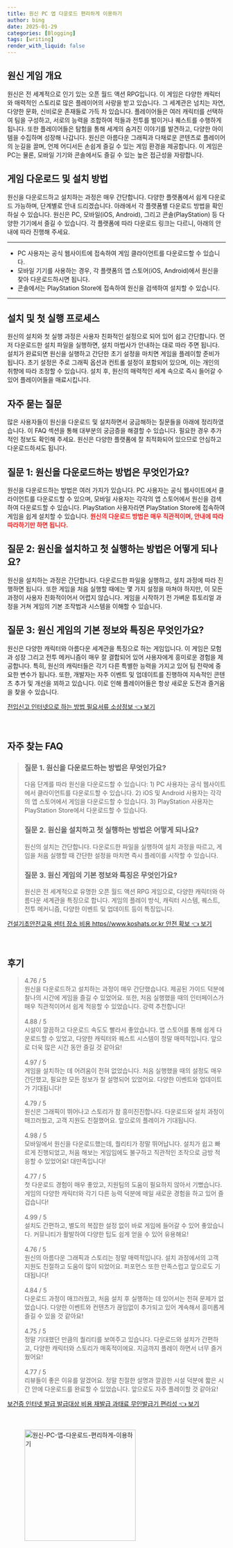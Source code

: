 ```yaml
---
title: 원신 PC 앱 다운로드 편리하게 이용하기
author: bing
date: 2025-01-29
categories: [Blogging]
tags: [writing]
render_with_liquid: false
---
```



<h2 id='원신_게임_개요'>원신 게임 개요</h2>

<p>원신은 전 세계적으로 인기 있는 오픈 월드 액션 RPG입니다. 이 게임은 다양한 캐릭터와 매력적인 스토리로 많은 플레이어의 사랑을 받고 있습니다. 그 세계관은 넘치는 자연, 다양한 문화, 신비로운 존재들로 가득 차 있습니다. 플레이어들은 여러 캐릭터를 선택하여 팀을 구성하고, 서로의 능력을 조합하여 적들과 전투를 벌이거나 퀘스트를 수행하게 됩니다. 또한 플레이어들은 탐험을 통해 세계의 숨겨진 이야기를 발견하고, 다양한 아이템을 수집하며 성장해 나갑니다. 원신은 아름다운 그래픽과 다채로운 콘텐츠로 플레이어의 눈길을 끌며, 언제 어디서든 손쉽게 즐길 수 있는 게임 환경을 제공합니다. 이 게임은 PC는 물론, 모바일 기기와 콘솔에서도 즐길 수 있는 높은 접근성을 자랑합니다.</p>

<h2 id='게임_다운로드_및_설치_방법'>게임 다운로드 및 설치 방법</h2>

<p>원신을 다운로드하고 설치하는 과정은 매우 간단합니다. 다양한 플랫폼에서 쉽게 다운로드 가능하며, 단계별로 안내 드리겠습니다. 아래에서 각 플랫폼별 다운로드 방법을 확인하실 수 있습니다. 원신은 PC, 모바일(iOS, Android), 그리고 콘솔(PlayStation) 등 다양한 기기에서 즐길 수 있습니다. 각 플랫폼에 따라 다운로드 링크는 다르니, 아래의 안내에 따라 진행해 주세요.</p>

<hr />

<ul>
    <li>PC 사용자는 공식 웹사이트에 접속하여 게임 클라이언트를 다운로드할 수 있습니다.</li>
    <li>모바일 기기를 사용하는 경우, 각 플랫폼의 앱 스토어(iOS, Android)에서 원신을 찾아 다운로드하시면 됩니다.</li>
    <li>콘솔에서는 PlayStation Store에 접속하여 원신을 검색하여 설치할 수 있습니다.</li>
</ul>

<hr />

<h2 id='설치_및_첫_실행_프로세스'>설치 및 첫 실행 프로세스</h2>

<p>원신의 설치와 첫 실행 과정은 사용자 친화적인 설정으로 되어 있어 쉽고 간단합니다. 먼저 다운로드한 설치 파일을 실행하면, 설치 마법사가 안내하는 대로 따라 주면 됩니다. 설치가 완료되면 원신을 실행하고 간단한 초기 설정을 마치면 게임을 플레이할 준비가 됩니다. 초기 설정은 주로 그래픽 옵션과 컨트롤 설정이 포함되어 있으며, 이는 개인의 취향에 따라 조정할 수 있습니다. 설치 후, 원신의 매력적인 세계 속으로 즉시 들어갈 수 있어 플레이어들을 매료시킵니다.</p>

<h2 id='자주_묻는_질문'>자주 묻는 질문</h2>

<p>많은 사용자들이 원신을 다운로드 및 설치하면서 궁금해하는 질문들을 아래에 정리하였습니다. 이 FAQ 섹션을 통해 대부분의 궁금증을 해결할 수 있습니다. 필요한 경우 추가적인 정보도 확인해 주세요. 원신은 다양한 플랫폼에 잘 최적화되어 있으므로 안심하고 다운로드하셔도 됩니다.</p>

<h2 id='질문_1_다운로드_방법'>질문 1: 원신을 다운로드하는 방법은 무엇인가요?</h2>

<p>원신을 다운로드하는 방법은 여러 가지가 있습니다. PC 사용자는 공식 웹사이트에서 클라이언트를 다운로드할 수 있으며, 모바일 사용자는 각각의 앱 스토어에서 원신을 검색하여 다운로드할 수 있습니다. PlayStation 사용자라면 PlayStation Store에 접속하여 게임을 쉽게 설치할 수 있습니다. <b><span style="color: #ee2323;">원신의 다운로드 방법은 매우 직관적이며, 안내에 따라 따라하기만 하면 됩니다.</span></b></p>

<h2 id='질문_2_설치_및_첫_실행'>질문 2: 원신을 설치하고 첫 실행하는 방법은 어떻게 되나요?</h2>

<p>원신을 설치하는 과정은 간단합니다. 다운로드한 파일을 실행하고, 설치 과정에 따라 진행하면 됩니다. 또한 게임을 처음 실행할 때에는 몇 가지 설정을 마쳐야 하지만, 이 모든 과정이 사용자 친화적이어서 어렵지 않습니다. 게임을 시작하기 전 가벼운 튜토리얼 과정을 거쳐 게임의 기본 조작법과 시스템을 이해할 수 있습니다.</p>

<h2 id='질문_3_게임_특징'>질문 3: 원신 게임의 기본 정보와 특징은 무엇인가요?</h2>

<p>원신은 다양한 캐릭터와 아름다운 세계관을 특징으로 하는 게임입니다. 이 게임은 모험과 성장 그리고 전투 메커니즘이 매우 잘 결합되어 있어 사용자에게 흥미로운 경험을 제공합니다. 특히, 원신의 캐릭터들은 각기 다른 특별한 능력을 가지고 있어 팀 전략에 중요한 변수가 됩니다. 또한, 개발자는 자주 이벤트 및 업데이트를 진행하여 지속적인 콘텐츠 추가 및 개선을 꾀하고 있습니다. 이로 인해 플레이어들은 항상 새로운 도전과 즐거움을 찾을 수 있습니다.</p>


<p><a class="click-button" title="전입신고 인터넷으로 하는 방법 필요서류 소상정보" href="https://yellowplanner.github.io/posts/%EC%A0%84%EC%9E%85%EC%8B%A0%EA%B3%A0-%EC%9D%B8%ED%84%B0%EB%84%B7%EC%9C%BC%EB%A1%9C-%ED%95%98%EB%8A%94-%EB%B0%A9%EB%B2%95-%ED%95%84%EC%9A%94%EC%84%9C%EB%A5%98-%EC%86%8C%EC%83%81%EC%A0%95%EB%B3%B4/" rel="dofollow">전입신고 인터넷으로 하는 방법 필요서류 소상정보 👈 보기</a></p><br>
<h2 id='자주_찾는_FAQ'>자주 찾는 FAQ</h2>
<div itemscope="" itemtype="https://schema.org/FAQPage"> 
<blockquote> 
<div itemscope="" itemprop="mainEntity" itemtype="https://schema.org/Question"> 
<h3 itemprop="name">질문 1. 원신을 다운로드하는 방법은 무엇인가요?</h3> 
<div itemscope="" itemprop="acceptedAnswer" itemtype="https://schema.org/Answer"> 
<span itemprop="text"> 
<p>다음 단계를 따라 원신을 다운로드할 수 있습니다: 1) PC 사용자는 공식 웹사이트에서 클라이언트를 다운로드할 수 있습니다. 2) iOS 및 Android 사용자는 각각의 앱 스토어에서 게임을 다운로드할 수 있습니다. 3) PlayStation 사용자는 PlayStation Store에서 다운로드할 수 있습니다.</p> 
</span> 
</div> 
</div> 

<div itemscope="" itemprop="mainEntity" itemtype="https://schema.org/Question"> 
<h3 itemprop="name">질문 2. 원신을 설치하고 첫 실행하는 방법은 어떻게 되나요?</h3> 
<div itemscope="" itemprop="acceptedAnswer" itemtype="https://schema.org/Answer"> 
<span itemprop="text"> 
<p>원신의 설치는 간단합니다. 다운로드한 파일을 실행하여 설치 과정을 따르고, 게임을 처음 실행할 때 간단한 설정을 마치면 즉시 플레이를 시작할 수 있습니다.</p> 
</span> 
</div> 
</div> 

<div itemscope="" itemprop="mainEntity" itemtype="https://schema.org/Question"> 
<h3 itemprop="name">질문 3. 원신 게임의 기본 정보와 특징은 무엇인가요?</h3> 
<div itemscope="" itemprop="acceptedAnswer" itemtype="https://schema.org/Answer"> 
<span itemprop="text"> 
<p>원신은 전 세계적으로 유명한 오픈 월드 액션 RPG 게임으로, 다양한 캐릭터와 아름다운 세계관을 특징으로 합니다. 게임의 플레이 방식, 캐릭터 시스템, 퀘스트, 전투 메커니즘, 다양한 이벤트 및 업데이트 등이 특징입니다.</p> 
</span> 
</div> 
</div> 
</blockquote> 
</div>
<p><a class="click-button" title="건설기초안전교육 센터 장소 비용 https//www.koshats.or.kr 안전 확보" href="https://yellowplanner.github.io/posts/%EA%B1%B4%EC%84%A4%EA%B8%B0%EC%B4%88%EC%95%88%EC%A0%84%EA%B5%90%EC%9C%A1-%EC%84%BC%ED%84%B0-%EC%9E%A5%EC%86%8C-%EB%B9%84%EC%9A%A9-httpswww.koshats.or.kr-%EC%95%88%EC%A0%84-%ED%99%95%EB%B3%B4/" rel="dofollow">건설기초안전교육 센터 장소 비용 https//www.koshats.or.kr 안전 확보 👈 보기</a></p><br>
<h2 id='후기'>후기</h2>
<div itemscope itemtype="https://schema.org/Product">
  <blockquote>
  <div itemprop="review" itemscope itemtype="https://schema.org/Review">
      <div itemprop="reviewRating" itemscope itemtype="https://schema.org/Rating"> <span itemprop="ratingValue">4.76</span> / <span itemprop="bestRating">5</span> </div>
      <span itemprop="reviewBody">원신을 다운로드하고 설치하는 과정이 매우 간단했습니다. 제공된 가이드 덕분에 찰나의 시간에 게임을 즐길 수 있었어요. 또한, 처음 실행했을 때의 인터페이스가 매우 직관적이어서 쉽게 적응할 수 있었습니다. 강력 추천합니다!</span>
  </div>
  <br>
  <div itemprop="review" itemscope itemtype="https://schema.org/Review">
      <div itemprop="reviewRating" itemscope itemtype="https://schema.org/Rating"> <span itemprop="ratingValue">4.88</span> / <span itemprop="bestRating">5</span> </div>
      <span itemprop="reviewBody">시설이 깔끔하고 다운로드 속도도 빨라서 좋았습니다. 앱 스토어를 통해 쉽게 다운로드할 수 있었고, 다양한 캐릭터와 퀘스트 시스템이 정말 매력적입니다. 앞으로 더욱 많은 시간 동안 즐길 것 같아요!</span>
  </div>
  <br>
  <div itemprop="review" itemscope itemtype="https://schema.org/Review">
      <div itemprop="reviewRating" itemscope itemtype="https://schema.org/Rating"> <span itemprop="ratingValue">4.97</span> / <span itemprop="bestRating">5</span> </div>
      <span itemprop="reviewBody">게임을 설치하는 데 어려움이 전혀 없었습니다. 처음 실행했을 때의 설정도 매우 간단했고, 필요한 모든 정보가 잘 설명되어 있었어요. 다양한 이벤트와 업데이트가 기대됩니다!</span>
  </div>
  <br>
  <div itemprop="review" itemscope itemtype="https://schema.org/Review">
      <div itemprop="reviewRating" itemscope itemtype="https://schema.org/Rating"> <span itemprop="ratingValue">4.79</span> / <span itemprop="bestRating">5</span> </div>
      <span itemprop="reviewBody">원신은 그래픽이 뛰어나고 스토리가 참 흥미진진합니다. 다운로드와 설치 과정이 매끄러웠고, 고객 지원도 친절했어요. 앞으로의 플레이가 기대됩니다.</span>
  </div>
  <br>
  <div itemprop="review" itemscope itemtype="https://schema.org/Review">
      <div itemprop="reviewRating" itemscope itemtype="https://schema.org/Rating"> <span itemprop="ratingValue">4.98</span> / <span itemprop="bestRating">5</span> </div>
      <span itemprop="reviewBody">모바일에서 원신을 다운로드했는데, 퀄리티가 정말 뛰어납니다. 설치가 쉽고 빠르게 진행되었고, 처음 해보는 게임임에도 불구하고 직관적인 조작으로 금방 적응할 수 있었어요! 대만족입니다!</span>
  </div>
  <br>
  <div itemprop="review" itemscope itemtype="https://schema.org/Review">
      <div itemprop="reviewRating" itemscope itemtype="schema.org/Rating"> <span itemprop="ratingValue">4.77</span> / <span itemprop="bestRating">5</span> </div>
      <span itemprop="reviewBody">첫 다운로드 경험이 매우 좋았고, 지원팀의 도움이 필요하지 않아서 기뻤습니다. 게임의 다양한 캐릭터와 각기 다른 능력 덕분에 매일 새로운 경험을 하고 있어 즐겁습니다!</span>
  </div>
  <br>
  <div itemprop="review" itemscope itemtype="https://schema.org/Review">
      <div itemprop="reviewRating" itemscope itemtype="https://schema.org/Rating"> <span itemprop="ratingValue">4.99</span> / <span itemprop="bestRating">5</span> </div>
      <span itemprop="reviewBody">설치도 간편하고, 별도의 복잡한 설정 없이 바로 게임에 들어갈 수 있어 좋았습니다. 커뮤니티가 활발하여 다양한 팁도 쉽게 얻을 수 있어 유용해요!</span>
  </div>
  <br>
  <div itemprop="review" itemscope itemtype="https://schema.org/Review">
      <div itemprop="reviewRating" itemscope itemtype="schema.org/Rating"> <span itemprop="ratingValue">4.76</span> / <span itemprop="bestRating">5</span> </div>
      <span itemprop="reviewBody">원신의 아름다운 그래픽과 스토리는 정말 매력적입니다. 설치 과정에서의 고객 지원도 친절하고 도움이 많이 되었어요. 퍼포먼스 또한 만족스럽고 앞으로도 기대됩니다!</span>
  </div>
  <br>
  <div itemprop="review" itemscope itemtype="schema.org/Review">
      <div itemprop="reviewRating" itemscope itemtype="schema.org/Rating"> <span itemprop="ratingValue">4.84</span> / <span itemprop="bestRating">5</span> </div>
      <span itemprop="reviewBody">다운로드 과정이 매끄러웠고, 처음 설치 후 실행하는 데 있어서는 전혀 문제가 없었습니다. 다양한 이벤트와 컨텐츠가 끊임없이 추가되고 있어 계속해서 흥미롭게 즐길 수 있을 것 같아요!</span>
  </div>
  <br>
  <div itemprop="review" itemscope itemtype="schema.org/Review">
      <div itemprop="reviewRating" itemscope itemtype="schema.org/Rating"> <span itemprop="ratingValue">4.75</span> / <span itemprop="bestRating">5</span> </div>
      <span itemprop="reviewBody">정말 기대했던 만큼의 퀄리티를 보여주고 있습니다. 다운로드와 설치가 간편하고, 다양한 캐릭터와 스토리가 매혹적이에요. 지금까지 플레이 하면서 너무 즐거웠어요!</span>
  </div>
  <br>
  <div itemprop="review" itemscope itemtype="schema.org/Review">
      <div itemprop="reviewRating" itemscope itemtype="schema.org/Rating"> <span itemprop="ratingValue">4.77</span> / <span itemprop="bestRating">5</span> </div>
      <span itemprop="reviewBody">리뷰들이 좋은 이유를 알겠어요. 정말 친절한 설명과 깔끔한 시설 덕분에 짧은 시간 안에 다운로드를 완료할 수 있었습니다. 앞으로도 자주 플레이할 것 같아요!</span>
  </div>
  </blockquote>
</div>
<p><a class="click-button" title="보건증 인터넷 발급 발급대상 비용 재발급 과태료 무인발급기 편리성" href="https://yellowplanner.github.io/posts/%EB%B3%B4%EA%B1%B4%EC%A6%9D-%EC%9D%B8%ED%84%B0%EB%84%B7-%EB%B0%9C%EA%B8%89-%EB%B0%9C%EA%B8%89%EB%8C%80%EC%83%81-%EB%B9%84%EC%9A%A9-%EC%9E%AC%EB%B0%9C%EA%B8%89-%EA%B3%BC%ED%83%9C%EB%A3%8C-%EB%AC%B4%EC%9D%B8%EB%B0%9C%EA%B8%89%EA%B8%B0-%ED%8E%B8%EB%A6%AC%EC%84%B1/" rel="dofollow">보건증 인터넷 발급 발급대상 비용 재발급 과태료 무인발급기 편리성 👈 보기</a></p><br>
<figure class="image"><img src="https://yellowplanner.github.io/assets/img/thumbnail/원신-PC-앱-다운로드-편리하게-이용하기.webp" alt="원신-PC-앱-다운로드-편리하게-이용하기" width="256" height="256"></figure>